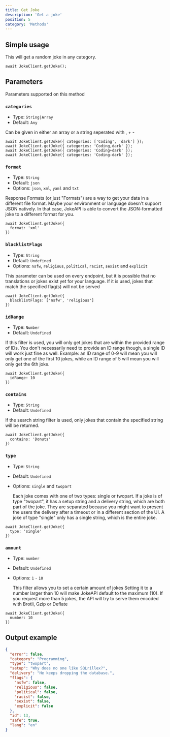 ```yaml
---
title: Get Joke
description: 'Get a joke'
position: 5
category: 'Methods'
---
```


## Simple usage

This will get a random joke in any category.

```javascript[index.js]
await JokeClient.getJoke();
```

## Parameters

Parameters supported on this method

### `categories`

- Type: `String|Array`
- Default: `Any`

Can be given in either an array or a string seperated with , + -

```javascript[index.js]
await JokeClient.getJoke({ categories: ['Coding', 'dark'] });
await JokeClient.getJoke({ categories: 'Coding,dark' });
await JokeClient.getJoke({ categories: 'Coding+dark' });
await JokeClient.getJoke({ categories: 'Coding-dark' });
```

### `format`

- Type: `String`
- Default: `json`
- Options: `json`, `xml`, `yaml` and `txt`

Response Formats (or just "Formats") are a way to get your data in a different file format.
Maybe your environment or language doesn't support JSON natively. In that case, JokeAPI is able to convert the JSON-formatted joke to a different format for you.

```javascript[index.js]
await JokeClient.getJoke({
  format: 'xml'
})
```

### `blacklistFlags`

- Type: `String`
- Default: `Undefined`
- Options: `nsfw`, `religious`, `political`, `racist`, `sexist` and `explicit`

This parameter can be used on every endpoint, but it is possible that no translations or jokes exist yet for your language.
If it is used, jokes that match the specified flag(s) will not be served

```javascript[index.js]
await JokeClient.getJoke({
  blacklistFlags: ['nsfw', 'religious']
})
```

### `idRange`

- Type: `Number`
- Default: `Undefined`

If this filter is used, you will only get jokes that are within the provided range of IDs.
You don't necessarily need to provide an ID range though, a single ID will work just fine as well.
Example: an ID range of 0-9 will mean you will only get one of the first 10 jokes, while an ID range of 5 will mean you will only get the 6th joke.

```javascript[index.js]
await JokeClient.getJoke({
  idRange: 10
})
```

### `contains`

- Type: `String`
- Default: `Undefined`

If the search string filter is used, only jokes that contain the specified string will be returned.

```javascript[index.js]
await JokeClient.getJoke({
  contains: 'Donuts'
})
```

### `type`

- Type: `String`
- Default: `Undefined`
- Options: `single` and `twopart`

  Each joke comes with one of two types: single or twopart.
  If a joke is of type "twopart", it has a setup string and a delivery string, which are both part of the joke.
  They are separated because you might want to present the users the delivery after a timeout or in a different section of the UI.
  A joke of type "single" only has a single string, which is the entire joke.

```javascript[index.js]
await JokeClient.getJoke({
  type: 'single'
})
```

### `amount`

- Type: `number`
- Default: `Undefined`
- Options: `1` - `10`

  This filter allows you to set a certain amount of jokes
  Setting it to a number larger than 10 will make JokeAPI default to the maximum (10).
  If you request more than 5 jokes, the API will try to serve them encoded with Brotli, Gzip or Deflate

```javascript[index.js]
await JokeClient.getJoke({
  number: 10
})
```

## Output example

```json
{
  "error": false,
  "category": "Programming",
  "type": "twopart",
  "setup": "Why does no one like SQLrillex?",
  "delivery": "He keeps dropping the database.",
  "flags": {
    "nsfw": false,
    "religious": false,
    "political": false,
    "racist": false,
    "sexist": false,
    "explicit": false
  },
  "id": 13,
  "safe": true,
  "lang": "en"
}
```
